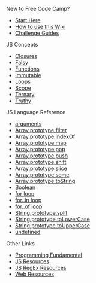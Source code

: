 New to Free Code Camp?

- [Start Here](Start-Here)
- [How to use this Wiki](Wiki-Central)
- [Challenge Guides](Map)

JS Concepts

- [Closures](JS-Closures)
- [Falsy](JS-Falsy)
- [Functions](JS-Functions)
- [Immutable](JS-Immutable)
- [Loops](JS-Loops)
- [Scope](js-scope)
- [Ternary](JS-Ternary)
- [Truthy](JS-Truthy)

JS Language Reference

- [arguments](js-arguments)
- [Array.prototype.filter](js-array-prototype-filter)
- [Array.prototype.indexOf](js-array-prototype-indexof)
- [Array.prototype.map](js-array-prototype-map)
- [Array.prototype.pop](js-array-prototype-pop)
- [Array.prototype.push](js-array-prototype-push)
- [Array.prototype.shift](js-array-prototype-shift)
- [Array.prototype.slice](js-array-prototype-slice)
- [Array.prototype.some](js-array-prototype-some)
- [Array.prototype.toString](js-array-prototype-tostring)
- [Boolean](JS-Boolean)
- [for loop](JS-For-Loop)
- [for..in loop](JS-For-In-Loop)
- [for..of loop](JS-For-Of-Loop)
- [String.prototype.split](JS-String-Prototype-Split)
- [String.prototype.toLowerCase](JS-String-Prototype-ToLowerCase)
- [String.prototype.toUpperCase](JS-String-Prototype-ToUpperCase)
- [undefined](JS-Undefined)

Other Links

- [Programming Fundamental](programming-fundamental)
- [JS Resources](js-resources)
- [JS RegEx Resources](JS-Regex-Resources)
- [Web Resources](Web-Resources)
